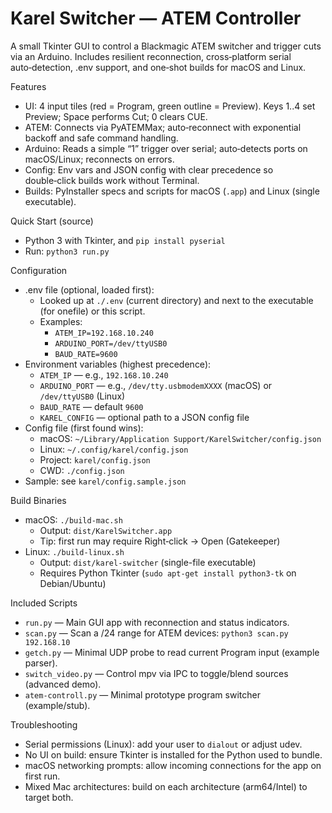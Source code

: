 # Karel Switcher — ATEM Controller

A small Tkinter GUI to control a Blackmagic ATEM switcher and trigger cuts via an Arduino. Includes resilient reconnection, cross‑platform serial auto‑detection, .env support, and one‑shot builds for macOS and Linux.

Features
- UI: 4 input tiles (red = Program, green outline = Preview). Keys 1..4 set Preview; Space performs Cut; 0 clears CUE.
- ATEM: Connects via PyATEMMax; auto‑reconnect with exponential backoff and safe command handling.
- Arduino: Reads a simple “1” trigger over serial; auto‑detects ports on macOS/Linux; reconnects on errors.
- Config: Env vars and JSON config with clear precedence so double‑click builds work without Terminal.
- Builds: PyInstaller specs and scripts for macOS (`.app`) and Linux (single executable).

Quick Start (source)
- Python 3 with Tkinter, and `pip install pyserial`
- Run: `python3 run.py`

Configuration
- .env file (optional, loaded first):
  - Looked up at `./.env` (current directory) and next to the executable (for onefile) or this script.
  - Examples:
    - `ATEM_IP=192.168.10.240`
    - `ARDUINO_PORT=/dev/ttyUSB0`
    - `BAUD_RATE=9600`
- Environment variables (highest precedence):
  - `ATEM_IP` — e.g., `192.168.10.240`
  - `ARDUINO_PORT` — e.g., `/dev/tty.usbmodemXXXX` (macOS) or `/dev/ttyUSB0` (Linux)
  - `BAUD_RATE` — default `9600`
  - `KAREL_CONFIG` — optional path to a JSON config file
- Config file (first found wins):
  - macOS: `~/Library/Application Support/KarelSwitcher/config.json`
  - Linux: `~/.config/karel/config.json`
  - Project: `karel/config.json`
  - CWD: `./config.json`
- Sample: see `karel/config.sample.json`

Build Binaries
- macOS: `./build-mac.sh`
  - Output: `dist/KarelSwitcher.app`
  - Tip: first run may require Right‑click → Open (Gatekeeper)
- Linux: `./build-linux.sh`
  - Output: `dist/karel-switcher` (single-file executable)
  - Requires Python Tkinter (`sudo apt-get install python3-tk` on Debian/Ubuntu)

Included Scripts
- `run.py` — Main GUI app with reconnection and status indicators.
- `scan.py` — Scan a /24 range for ATEM devices: `python3 scan.py 192.168.10`
- `getch.py` — Minimal UDP probe to read current Program input (example parser).
- `switch_video.py` — Control mpv via IPC to toggle/blend sources (advanced demo).
- `atem-controll.py` — Minimal prototype program switcher (example/stub).

Troubleshooting
- Serial permissions (Linux): add your user to `dialout` or adjust udev.
- No UI on build: ensure Tkinter is installed for the Python used to bundle.
- macOS networking prompts: allow incoming connections for the app on first run.
- Mixed Mac architectures: build on each architecture (arm64/Intel) to target both.
